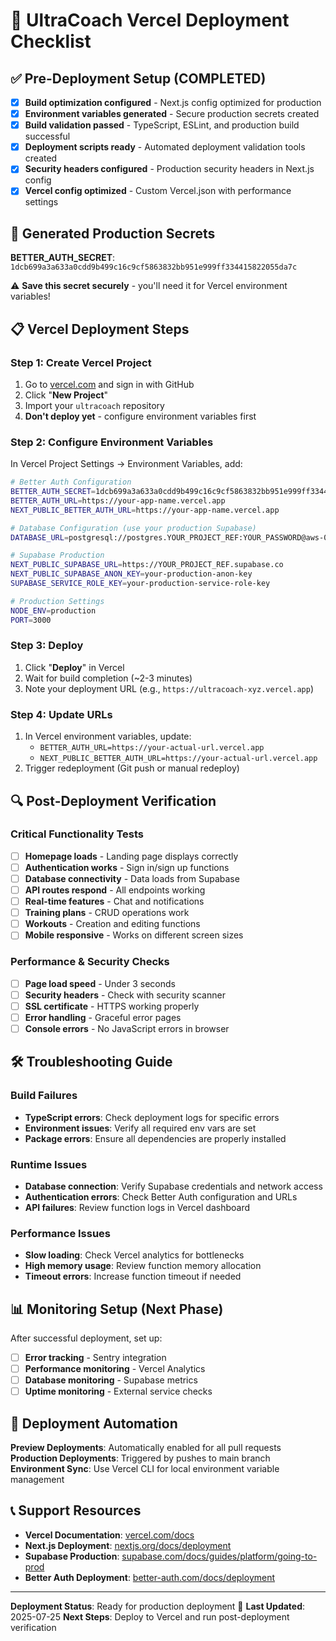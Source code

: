 # 🚀 UltraCoach Vercel Deployment Checklist

## ✅ Pre-Deployment Setup (COMPLETED)

- [x] **Build optimization configured** - Next.js config optimized for production
- [x] **Environment variables generated** - Secure production secrets created
- [x] **Build validation passed** - TypeScript, ESLint, and production build successful
- [x] **Deployment scripts ready** - Automated deployment validation tools created
- [x] **Security headers configured** - Production security headers in Next.js config
- [x] **Vercel config optimized** - Custom Vercel.json with performance settings

## 🔐 Generated Production Secrets

**BETTER_AUTH_SECRET**: `1dcb699a3a633a0cdd9b499c16c9cf5863832bb951e999ff334415822055da7c`

⚠️ **Save this secret securely** - you'll need it for Vercel environment variables!

## 📋 Vercel Deployment Steps

### Step 1: Create Vercel Project

1. Go to [vercel.com](https://vercel.com) and sign in with GitHub
2. Click "**New Project**"
3. Import your `ultracoach` repository
4. **Don't deploy yet** - configure environment variables first

### Step 2: Configure Environment Variables

In Vercel Project Settings → Environment Variables, add:

```bash
# Better Auth Configuration
BETTER_AUTH_SECRET=1dcb699a3a633a0cdd9b499c16c9cf5863832bb951e999ff334415822055da7c
BETTER_AUTH_URL=https://your-app-name.vercel.app
NEXT_PUBLIC_BETTER_AUTH_URL=https://your-app-name.vercel.app

# Database Configuration (use your production Supabase)
DATABASE_URL=postgresql://postgres.YOUR_PROJECT_REF:YOUR_PASSWORD@aws-0-us-east-2.pooler.supabase.com:5432/postgres

# Supabase Production
NEXT_PUBLIC_SUPABASE_URL=https://YOUR_PROJECT_REF.supabase.co
NEXT_PUBLIC_SUPABASE_ANON_KEY=your-production-anon-key
SUPABASE_SERVICE_ROLE_KEY=your-production-service-role-key

# Production Settings
NODE_ENV=production
PORT=3000
```

### Step 3: Deploy

1. Click "**Deploy**" in Vercel
2. Wait for build completion (~2-3 minutes)
3. Note your deployment URL (e.g., `https://ultracoach-xyz.vercel.app`)

### Step 4: Update URLs

1. In Vercel environment variables, update:
   - `BETTER_AUTH_URL=https://your-actual-url.vercel.app`
   - `NEXT_PUBLIC_BETTER_AUTH_URL=https://your-actual-url.vercel.app`
2. Trigger redeployment (Git push or manual redeploy)

## 🔍 Post-Deployment Verification

### Critical Functionality Tests

- [ ] **Homepage loads** - Landing page displays correctly
- [ ] **Authentication works** - Sign in/sign up functions
- [ ] **Database connectivity** - Data loads from Supabase
- [ ] **API routes respond** - All endpoints working
- [ ] **Real-time features** - Chat and notifications
- [ ] **Training plans** - CRUD operations work
- [ ] **Workouts** - Creation and editing functions
- [ ] **Mobile responsive** - Works on different screen sizes

### Performance & Security Checks

- [ ] **Page load speed** - Under 3 seconds
- [ ] **Security headers** - Check with security scanner
- [ ] **SSL certificate** - HTTPS working properly
- [ ] **Error handling** - Graceful error pages
- [ ] **Console errors** - No JavaScript errors in browser

## 🛠️ Troubleshooting Guide

### Build Failures

- **TypeScript errors**: Check deployment logs for specific errors
- **Environment issues**: Verify all required env vars are set
- **Package errors**: Ensure all dependencies are properly installed

### Runtime Issues

- **Database connection**: Verify Supabase credentials and network access
- **Authentication errors**: Check Better Auth configuration and URLs
- **API failures**: Review function logs in Vercel dashboard

### Performance Issues

- **Slow loading**: Check Vercel analytics for bottlenecks
- **High memory usage**: Review function memory allocation
- **Timeout errors**: Increase function timeout if needed

## 📊 Monitoring Setup (Next Phase)

After successful deployment, set up:

- [ ] **Error tracking** - Sentry integration
- [ ] **Performance monitoring** - Vercel Analytics
- [ ] **Database monitoring** - Supabase metrics
- [ ] **Uptime monitoring** - External service checks

## 🔄 Deployment Automation

**Preview Deployments**: Automatically enabled for all pull requests
**Production Deployments**: Triggered by pushes to main branch
**Environment Sync**: Use Vercel CLI for local environment variable management

## 📞 Support Resources

- **Vercel Documentation**: [vercel.com/docs](https://vercel.com/docs)
- **Next.js Deployment**: [nextjs.org/docs/deployment](https://nextjs.org/docs/deployment)
- **Supabase Production**: [supabase.com/docs/guides/platform/going-to-prod](https://supabase.com/docs/guides/platform/going-to-prod)
- **Better Auth Deployment**: [better-auth.com/docs/deployment](https://better-auth.com/docs/deployment)

---

**Deployment Status**: Ready for production deployment 🚀
**Last Updated**: 2025-07-25
**Next Steps**: Deploy to Vercel and run post-deployment verification
